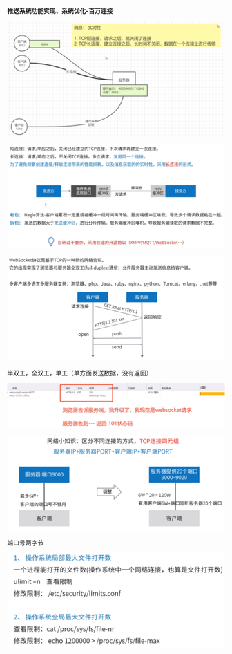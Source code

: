 **推送系统功能实现、系统优化-百万连接**



![](长连接.png)



![](问题点.png)



![](WebSocket.png)

半双工，全双工，单工（单方面发送数据，没有返回）



![](WebSocket连接成功.png)





![](测试环境搭建.png)

端口号两字节



![](limit.png)



